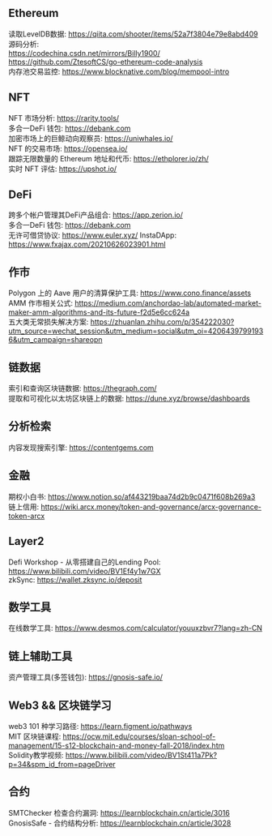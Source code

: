 ## Ethereum  
读取LevelDB数据:  https://qiita.com/shooter/items/52a7f3804e79e8abd409   
源码分析:  
https://codechina.csdn.net/mirrors/Billy1900/     
https://github.com/ZtesoftCS/go-ethereum-code-analysis  
内存池交易监控:  https://www.blocknative.com/blog/mempool-intro  


## NFT  
NFT 市场分析:  https://rarity.tools/  
多合一DeFi 钱包: https://debank.com   
加密市场上的巨鲸动向观察员:  https://uniwhales.io/  
NFT 的交易市场:  https://opensea.io/  
跟踪无限数量的 Ethereum 地址和代币:  https://ethplorer.io/zh/  
实时 NFT 评估:  https://upshot.io/  


## DeFi  
跨多个帐户管理其DeFi产品组合: https://app.zerion.io/  
多合一DeFi 钱包: https://debank.com   
无许可借贷协议:  https://www.euler.xyz/
InstaDApp: https://www.fxajax.com/20210626023901.html


## 作市  
Polygon 上的 Aave 用户的清算保护工具: https://www.cono.finance/assets  
AMM 作市相关公式:  https://medium.com/anchordao-lab/automated-market-maker-amm-algorithms-and-its-future-f2d5e6cc624a   
五大类无常损失解决方案:  https://zhuanlan.zhihu.com/p/354222030?utm_source=wechat_session&utm_medium=social&utm_oi=42064397991936&utm_campaign=shareopn  


## 链数据  
索引和查询区块链数据:  https://thegraph.com/  
提取和可视化以太坊区块链上的数据:  https://dune.xyz/browse/dashboards  

## 分析检索  
内容发现搜索引擎:  https://contentgems.com   


## 金融   
期权小白书: https://www.notion.so/af443219baa74d2b9c0471f608b269a3   
链上信用:  https://wiki.arcx.money/token-and-governance/arcx-governance-token-arcx  


## Layer2    
Defi Workshop - 从零搭建自己的Lending Pool:  https://www.bilibili.com/video/BV1Ef4y1w7GX  
zkSync:  https://wallet.zksync.io/deposit  


## 数学工具  
在线数学工具:  https://www.desmos.com/calculator/youuxzbvr7?lang=zh-CN  


## 链上辅助工具  
资产管理工具(多签钱包):  https://gnosis-safe.io/  


## Web3 && 区块链学习  
web3 101 种学习路径: https://learn.figment.io/pathways  
MIT 区块链课程: https://ocw.mit.edu/courses/sloan-school-of-management/15-s12-blockchain-and-money-fall-2018/index.htm  
Solidity教学视频: https://www.bilibili.com/video/BV1St411a7Pk?p=34&spm_id_from=pageDriver

## 合约  
SMTChecker 检查合约漏洞:  https://learnblockchain.cn/article/3016  
GnosisSafe - 合约结构分析:  https://learnblockchain.cn/article/3028  

